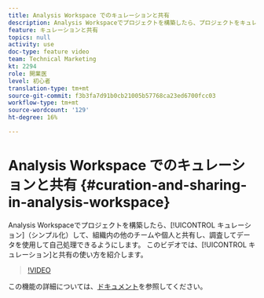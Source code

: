 ```yaml
---
title: Analysis Workspace でのキュレーションと共有
description: Analysis Workspaceでプロジェクトを構築したら、プロジェクトをキュレーション（シンプル化）し、組織内の他のチームや個人と共有して、そのプロジェクトを調査し、データを使用して自己管理できます。 このビデオでは、キュレーションと共有の操作方法を説明します。
feature: キュレーションと共有
topics: null
activity: use
doc-type: feature video
team: Technical Marketing
kt: 2294
role: 開業医
level: 初心者
translation-type: tm+mt
source-git-commit: f3b3fa7d91b0cb21005b57768ca23ed6700fcc03
workflow-type: tm+mt
source-wordcount: '129'
ht-degree: 16%

---
```



# Analysis Workspace でのキュレーションと共有 {#curation-and-sharing-in-analysis-workspace}

Analysis Workspaceでプロジェクトを構築したら、[!UICONTROL キュレーション]（シンプル化）して、組織内の他のチームや個人と共有し、調査してデータを使用して自己処理できるようにします。 このビデオでは、[!UICONTROL キュレーション]と共有の使い方を紹介します。

>[!VIDEO](https://video.tv.adobe.com/v/24711/?quality=12)

この機能の詳細については、[ドキュメント](https://marketing.adobe.com/resources/help/ja_JP/analytics/analysis-workspace/curate.html)を参照してください。